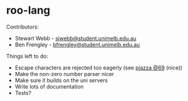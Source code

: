 # roo-lang

Contributors:
- Stewart Webb - sjwebb@student.unimelb.edu.au
- Ben Frengley - bfrengley@student.unimelb.edu.au

Things left to do:
- Escape characters are rejected too eagerly (see [piazza @69](https://piazza.com/class/kdf3e8gcvxu7a8?cid=69) (nice))
- Make the non-zero number parser nicer
- Make sure it builds on the uni servers
- Write lots of documentation
- Tests?
